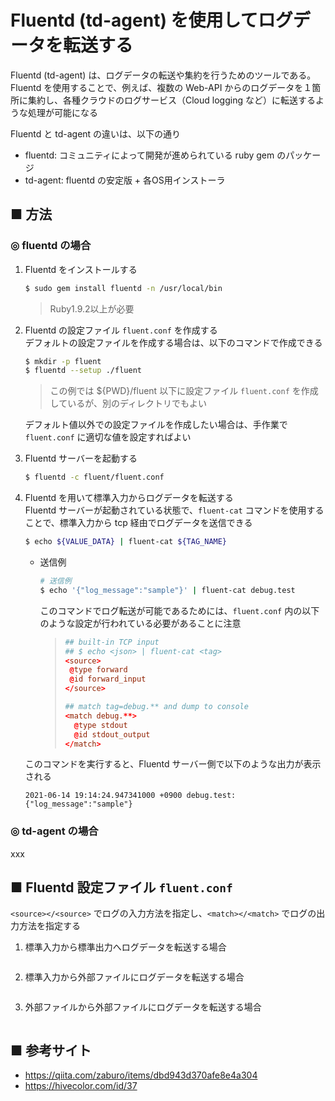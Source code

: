 # Fluentd (td-​agent) を使用してログデータを転送する

Fluentd (td-​agent) は、ログデータの転送や集約を行うためのツールである。<br>
Fluentd を使用することで、例えば、複数の Web-API からのログデータを１箇所に集約し、各種クラウドのログサービス（Cloud logging など）に転送するような処理が可能になる

Fluentd と td-​agent の違いは、以下の通り

- fluentd: コミュニティによって開発が進められている ruby gem のパッケージ
- td-agent: fluentd の安定版 + 各OS用インストーラ

## ■ 方法

### ◎ fluentd の場合

1. Fluentd をインストールする<br>
    ```sh
    $ sudo gem install fluentd -n /usr/local/bin
    ```
    > Ruby1.9.2以上が必要

1. Fluentd の設定ファイル `fluent.conf` を作成する<br>
    デフォルトの設定ファイルを作成する場合は、以下のコマンドで作成できる
    ```sh
    $ mkdir -p fluent
    $ fluentd --setup ./fluent
    ```
    > この例では ${PWD}/fluent 以下に設定ファイル `fluent.conf` を作成しているが、別のディレクトリでもよい

    デフォルト値以外での設定ファイルを作成したい場合は、手作業で `fluent.conf` に適切な値を設定すればよい

1. Fluentd サーバーを起動する
    ```sh
    $ fluentd -c fluent/fluent.conf 
    ```

1. Fluentd を用いて標準入力からログデータを転送する<br>
    Fluentd サーバーが起動されている状態で、`fluent-cat` コマンドを使用することで、標準入力から tcp 経由でログデータを送信できる
    ```sh
    $ echo ${VALUE_DATA} | fluent-cat ${TAG_NAME}
    ```
    - 送信例<br>
        ```sh
        # 送信例
        $ echo '{"log_message":"sample"}' | fluent-cat debug.test
        ```

        このコマンドでログ転送が可能であるためには、`fluent.conf` 内の以下のような設定が行われている必要があることに注意
        > ```conf
        >## built-in TCP input
        >## $ echo <json> | fluent-cat <tag>
        ><source>
        >  @type forward
        >  @id forward_input
        ></source>
        >
        > ## match tag=debug.** and dump to console
        > <match debug.**>
        >   @type stdout
        >   @id stdout_output
        > </match>
        > ```

    このコマンドを実行すると、Fluentd サーバー側で以下のような出力が表示される
    ```
    2021-06-14 19:14:24.947341000 +0900 debug.test: {"log_message":"sample"}
    ```

### ◎ td-agent の場合
xxx

## ■ Fluentd 設定ファイル `fluent.conf`

`<source></<source>` でログの入力方法を指定し、`<match></<match>` でログの出力方法を指定する

1. 標準入力から標準出力へログデータを転送する場合<br>
    ```yaml
    ```

1. 標準入力から外部ファイルにログデータを転送する場合<br>
    ```yaml
    ```

1. 外部ファイルから外部ファイルにログデータを転送する場合<br>
    ```yaml
    ```

## ■ 参考サイト
- https://qiita.com/zaburo/items/dbd943d370afe8e4a304
- https://hivecolor.com/id/37